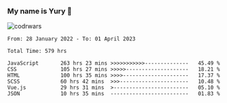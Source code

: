 ### My name is Yury 👋 
![codrwars](https://www.codewars.com/users/litury/badges/micro) 


<!--START_SECTION:waka-->

```text
From: 28 January 2022 - To: 01 April 2023

Total Time: 579 hrs

JavaScript       263 hrs 23 mins >>>>>>>>>>>--------------   45.49 %
CSS              105 hrs 27 mins >>>>>--------------------   18.21 %
HTML             100 hrs 35 mins >>>>---------------------   17.37 %
SCSS             60 hrs 42 mins  >>>----------------------   10.48 %
Vue.js           29 hrs 31 mins  >------------------------   05.10 %
JSON             10 hrs 35 mins  -------------------------   01.83 %
```

<!--END_SECTION:waka-->

